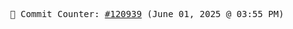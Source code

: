 <p align="center">
    <samp>
        📮 Commit Counter: <a href="https://github.com/Javascript-void0/Javascript-void0/commits/main">#120939</a> (June 01, 2025 @ 03:55 PM)
    </samp>
</p>